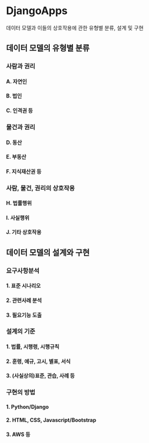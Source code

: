 # DjangoApps
데이터 모델과 이들의 상호작용에 관한 유형별 분류, 설계 및 구현

## 데이터 모델의 유형별 분류

### 사람과 권리
#### A. 자연인
#### B. 법인
#### C. 인격권 등

### 물건과 권리
#### D. 동산
#### E. 부동산
#### F. 지식재산권 등

### 사람, 물건, 권리의 상호작용
#### H. 법률행위
#### I. 사실행위
#### J. 기타 상호작용

## 데이터 모델의 설계와 구현

### 요구사항분석
#### 1. 표준 시나리오
#### 2. 관련사례 분석
#### 3. 필요기능 도출

### 설계의 기준
#### 1. 법률, 시행령, 시행규칙
#### 2. 훈령, 예규, 고시, 별표, 서식
#### 3. (사실상의)표준, 관습, 사례 등

### 구현의 방법
#### 1. Python/Django
#### 2. HTML, CSS, Javascript/Bootstrap
#### 3. AWS 등